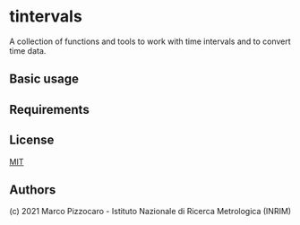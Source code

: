 # tintervals

A collection of functions and tools to work with time intervals and to convert time data.

## Basic usage

## Requirements

## License

[MIT](https://opensource.org/licenses/MIT)

## Authors

(c) 2021 Marco Pizzocaro - Istituto Nazionale di Ricerca Metrologica (INRIM)
